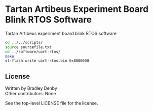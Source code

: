 # Tartan Artibeus Experiment Board Blink RTOS Software

Tartan Artibeus experiment board blink RTOS software

```bash
cd ../../scripts/
source sourcefile.txt
cd ../software/uart-rtos/
make
st-flash write uart-rtos.bin 0x8000000
```

## License

Written by Bradley Denby  
Other contributors: None

See the top-level LICENSE file for the license.
